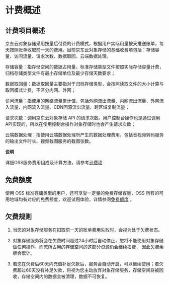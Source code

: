 # 计费概述

## 计费项目概述

京东云对象存储采用按量后付费的计费模式，根据用户实际用量按天推送账单，每天按照账单收取前一天的费用。目前京东云对象存储的基础收费项包括：存储容量、访问流量、请求次数、数据取回、云端数据处理。

存储容量：指存储空间的数据占用量，标准存储类型文件按照实际存储容量计费，归档存储类型文件有最小存储单位及最少存储天数要求；

数据取回量：数据取回量主要指对于归档存储类型，会按照读取文件的大小计算与取回模式计费，不区分内网、外网；

访问流量：指使用的网络流量累计值，包括外网流出流量、内网流出流量、外网流入流量、内网流入流量、CDN回源流出流量、跨区域复制流量；

请求次数：调用京东云对象存储 API 的请求次数。用户控制台操作也是通过调用API实现的，所以在使用控制台操作对象存储时也会产生请求次数；

云端数据处理：指使用云端数据处理所产生的数据处理费用，包括音视频转码服务的输出文件时长、视频截图服务的截图张数。

**说明**

详细OSS服务费用组成及计算方法，请参考[计费项](./Billing-Rules.md)

## 免费额度

使用 OSS 标准存储类型的用户，还可享受一定量的免费存储容量，OSS 所有的可用地域均有对应的免费额度，欢迎试用体验，详情参阅[免费额度](./Free-Tier-For-Oss.md) 。 


## 欠费规则

1. 当您的对象存储服务在扣取前一天的账单费用失败时，会视为处于欠费状态。

2. 对象存储服务将会在欠费时间超过24小时后自动停止，您将不能使用对象存储做任何操作，而您所占用的存储空间的这部分资源仍会继续扣费， 因此欠费余额会累计。

3. 若您在欠费后60天内充值补足欠款后，服务会自动开启，可以继续使用；若欠费超过60天没有补足欠款，将视为您主动放弃对象存储服务，存储空间将被回收，存储空间内的数据会被清理，数据不可恢复。
